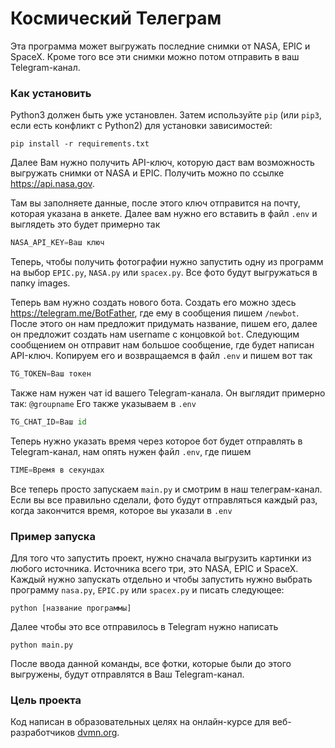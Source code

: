 # Космический Телеграм

Эта программа может выгружать последние снимки от NASA, EPIC и SpaceX. Кроме того все эти снимки можно потом отправить в ваш Telegram-канал.

### Как установить

Python3 должен быть уже установлен. 
Затем используйте `pip` (или `pip3`, если есть конфликт с Python2) для установки зависимостей:
```
pip install -r requirements.txt
```

Далее Вам нужно получить API-ключ, которую даст вам возможность выгружать снимки от NASA и EPIC.
Получить можно по ссылке https://api.nasa.gov.

Там вы заполняете данные, после этого ключ отправится на почту, которая указана в анкете.
Далее вам нужно его вставить в файл `.env` и выглядеть это будет примерно так
```python
NASA_API_KEY=Ваш ключ
```

Теперь, чтобы получить фотографии нужно запустить одну из программ на выбор `EPIC.py`, `NASA.py` или `spacex.py`. 
Все фото будут выгружаться в папку images.

Теперь вам нужно создать нового бота. Создать его можно здесь https://telegram.me/BotFather, где ему в сообщения пишем 
`/newbot`. После этого он нам предложит придумать название, пишем его, далее он предложит создать нам username с концовкой `bot`.
Следующим сообщением он отправит нам большое сообщение, где будет написан API-ключ. Копируем его и возвращаемся в файл `.env`
и пишем вот так 
```python
TG_TOKEN=Ваш токен
```
Также нам нужен чат id вашего Telegram-канала. Он выглядит примерно так: `@groupname` Его также указываем в `.env`
```python
TG_CHAT_ID=Ваш id
```

Теперь нужно указать время через которое бот будет отправлять в Telegram-канал, нам опять нужен файл `.env`, где пишем 
```python
TIME=Время в секундах
```
Все теперь просто запускаем `main.py` и смотрим в наш телеграм-канал. Если вы все правильно сделали, фото будут отправляться каждый раз, когда закончится время, которое вы указали в `.env`

### Пример запуска
Для того что запустить проект, нужно сначала выгрузить картинки из любого источника. Источника всего три, это NASA, EPIC и SpaceX. Каждый нужно запускать отдельно и чтобы запустить нужно выбрать программу `nasa.py`, `EPIC.py` или `spacex.py` и писать следующее:
```
python [название программы]
```
Далее чтобы это все отправилось в Telegram нужно написать 
```
python main.py
```
После ввода данной команды, все фотки, которые были до этого выгружены, будут отправлятся в Ваш Telegram-канал.
### Цель проекта

Код написан в образовательных целях на онлайн-курсе для веб-разработчиков [dvmn.org](https://dvmn.org/).

